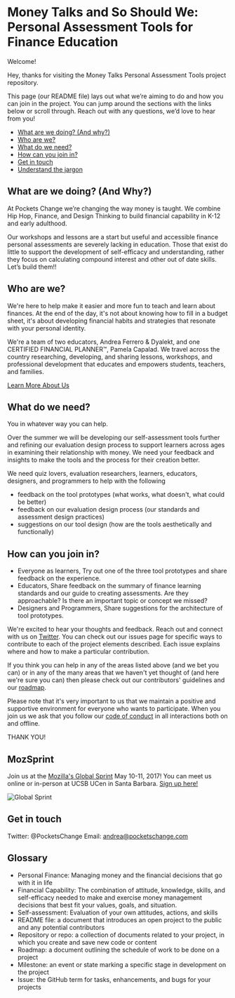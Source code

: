 # Money Talks and So Should We: Personal Assessment Tools for Finance Education

Welcome! 

Hey, thanks for visiting the Money Talks Personal Assessment Tools project repository. 

This page (our README file) lays out what we’re aiming to do and how you can join in the project. You can jump around the sections with the links below or scroll through. Reach out with any questions, we’d love to hear from you! 

* [What are we doing? (And why?)](##what-are-we-doing-and-why)
* [Who are we?](##who-are-we)
* [What do we need?](##what-do-we-need) 
* [How can you join in?](##how-can-you-join-in)
* [Get in touch](##get-in-touch)
* [Understand the jargon](##understand-the-jargon)

## What are we doing? (And Why?) 

At Pockets Change we’re changing the way money is taught. We combine Hip Hop, Finance, and Design Thinking to build financial capability in K-12 and early adulthood.

Our workshops and lessons are a start but useful and accessible finance personal assessments are severely lacking in education. Those that exist do little to support the development of self-efficacy and understanding, rather they focus on calculating compound interest and other out of date skills. Let’s build them!!

## Who are we?

We're here to help make it easier and more fun to teach and learn about finances. At the end of the day, it's not about knowing how to fill in a budget sheet, it's about developing financial habits and strategies that resonate with your personal identity. 

We're a team of two educators, Andrea Ferrero & Dyalekt, and one CERTIFIED FINANCIAL PLANNER™, Pamela Capalad. We travel across the country researching, developing, and sharing lessons, workshops, and professional development that educates and empowers students, teachers, and families.  

[Learn More About Us](http://www.pocketschange.com/meet-the-team)

## What do we need? 

You in whatever way you can help. 

Over the summer we will be developing our self-assessment tools further and refining our evaluation design process to support learners across ages in examining their relationship with money. We need your feedback and insights to make the tools and the process for their creation better. 

We need quiz lovers, evaluation researchers, learners, educators, designers, and programmers to help with the following
* feedback on the tool prototypes (what works, what doesn't, what could be better) 
* feedback on our evaluation design process (our standards and assessment design practices) 
* suggestions on our tool design (how are the tools aesthetically and functionally) 

## How can you join in? 

* Everyone as learners, Try out one of the three tool prototypes and share feedback on the experience. 
* Educators, Share feedback on the summary of finance learning standards and our guide to creating assessments. Are they approachable? Is there an important topic or concept we missed? 
* Designers and Programmers, Share suggestions for the architecture of tool prototypes.

We're excited to hear your thoughts and feedback. Reach out and connect with us on [Twitter](https://twitter.com/PocketsChange). You can check out our issues page for specific ways to contribute to each of the project elements described. Each issue explains where and how to make a particular contribution. 

If you think you can help in any of the areas listed above (and we bet you can) or in any of the many areas that we haven't yet thought of (and here we're sure you can) then please check out our contributors' guidelines and our [roadmap](https://docs.google.com/document/d/1BWCR2SFvC4vFjjyQ59Q0kO_Yo8iO_NWd6TuTvV_-D48/edit).

Please note that it's very important to us that we maintain a positive and supportive environment for everyone who wants to participate. When you join us we ask that you follow our [code of conduct](https://www.mozilla.org/en-US/about/governance/policies/participation/) in all interactions both on and offline.

THANK YOU! 

## MozSprint

Join us at the [Mozilla's Global Sprint](http://mzl.la/global-sprint/) May 10-11, 2017! You can meet us online or in-person at UCSB UCen in Santa Barbara. [Sign up here!](https://ti.to/Mozilla/global-sprint-santa-barbara18)

![Global Sprint](https://user-images.githubusercontent.com/617994/37716586-3b0397a0-2cf5-11e8-8c6f-bad01f67f50e.jpg)

## Get in touch
Twitter: @PocketsChange
Email: andrea@pocketschange.com 

## Glossary
* Personal Finance: Managing money and the financial decisions that go with it in life 
* Financial Capability: The combination of attitude, knowledge, skills, and self-efficacy needed to make and exercise money management decisions that best fit your values, goals, and situation. 
* Self-assessment: Evaluation of your own attitudes, actions, and skills 
* README file: a document that introduces an open project to the public and any potential contributors
* Repository or repo:  a collection of documents related to your project, in which you create and save new code or content
* Roadmap: a document outlining the schedule of work to be done on a project
* Milestone: an event or state marking a specific stage in development on the project
* Issue: the GitHub term for tasks, enhancements, and bugs for your projects
